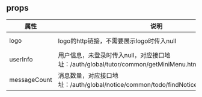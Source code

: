 ## props
| 属性 | 说明 | 类型 | 默认值 | 
| --- | --- | --- | --- | 
| logo | logo的http链接，不需要展示logo时传入null | string \| null | https://static.leke.cn/images/common/logo/mini-header-logo-new-2.png |
| userInfo | 用户信息，未登录时传入null，对应接口地址：/auth/global/tutor/common/getMiniMenu.htm | object \| null | _ |
| messageCount | 消息数量，对应接口地址：/auth/global/notice/common/todo/findNoticeAndAfficheNum.htm| number | _ |
